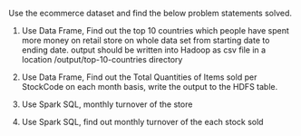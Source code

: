 Use the ecommerce dataset and find the below problem statements solved.

1. Use Data Frame, Find out the top 10 countries which people have spent more money on retail store on whole data set from starting date to ending date. 
    output should be written into Hadoop as csv file in a location /output/top-10-countries directory
    
2. Use Data Frame, Find out the Total Quantities of Items sold per StockCode on each month basis, write the output to the HDFS table.

3. Use Spark SQL, monthly turnover of the store

4. Use Spark SQL, find out monthly turnover of the each stock sold


